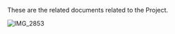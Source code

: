 These are the related documents related to the Project.

![IMG_2853](https://github.com/user-attachments/assets/1635bd0a-fa54-47eb-aa63-2fcefe76874e)
